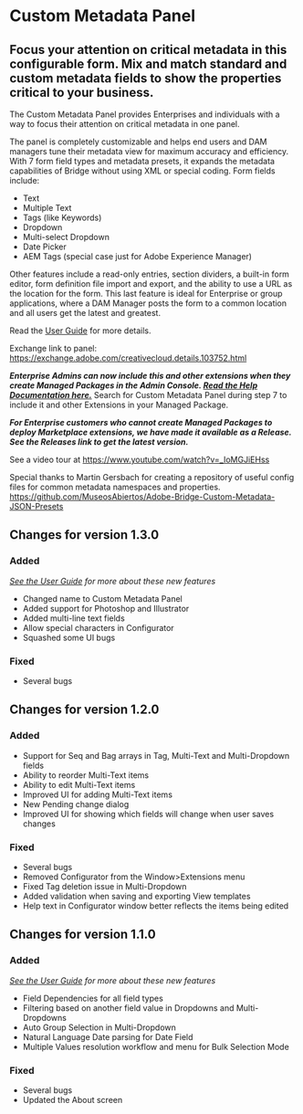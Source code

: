 # Custom Metadata Panel
## Focus your attention on critical metadata in this configurable form. Mix and match standard and custom metadata fields to show the properties critical to your business.

The Custom Metadata Panel provides Enterprises and individuals with a way to focus their attention on critical metadata in one panel.

The panel is completely customizable and helps end users and DAM managers tune their metadata view for maximum accuracy and efficiency. With 7 form field types and metadata presets, it expands the metadata capabilities of Bridge without using XML or special coding.
Form fields include:
* Text
* Multiple Text
* Tags (like Keywords)
* Dropdown
* Multi-select Dropdown
* Date Picker
* AEM Tags (special case just for Adobe Experience Manager)

Other features include a read-only entries, section dividers, a built-in form editor, form definition file import and export, and the ability to use a URL as the location for the form. This last feature is ideal for Enterprise or group applications, where a DAM Manager posts the form to a common location and all users get the latest and greatest.

Read the [User Guide](https://github.com/adobe-dmeservices/custom-metadata/blob/master/User%20Guide.MD) for more details.

Exchange link to panel: https://exchange.adobe.com/creativecloud.details.103752.html

***Enterprise Admins can now include this and other extensions when they create Managed Packages in the Admin Console. [Read the Help Documentation here.](https://helpx.adobe.com/enterprise/using/create-nul-packages.ug.html#Managedpackages)*** Search for Custom Metadata Panel during step 7 to include it and other Extensions in your Managed Package.

***For Enterprise customers who cannot create Managed Packages to deploy Marketplace extensions, we have made it available as a Release. See the Releases link to get the latest version.***

See a video tour at https://www.youtube.com/watch?v=_IoMGJiEHss

Special thanks to Martin Gersbach for creating a repository of useful config files for common metadata namespaces and properties.
https://github.com/MuseosAbiertos/Adobe-Bridge-Custom-Metadata-JSON-Presets

## Changes for version 1.3.0

### Added
*[See the User Guide](https://github.com/adobe-dmeservices/custom-metadata/blob/master/User%20Guide.MD) for more about these new features*
* Changed name to Custom Metadata Panel
* Added support for Photoshop and Illustrator
* Added multi-line text fields
* Allow special characters in Configurator
* Squashed some UI bugs

### Fixed
* Several bugs

## Changes for version 1.2.0

### Added
* Support for Seq and Bag arrays in Tag, Multi-Text and Multi-Dropdown fields
* Ability to reorder Multi-Text items
* Ability to edit Multi-Text items
* Improved UI for adding Multi-Text items
* New Pending change dialog
* Improved UI for showing which fields will change when user saves changes

### Fixed
* Several bugs
* Removed Configurator from the Window>Extensions menu
* Fixed Tag deletion issue in Multi-Dropdown
* Added validation when saving and exporting View templates
* Help text in Configurator window better reflects the items being edited


## Changes for version 1.1.0

### Added
*[See the User Guide](https://github.com/adobe-dmeservices/custom-metadata/blob/master/User%20Guide.MD) for more about these new features*
* Field Dependencies for all field types
* Filtering based on another field value in Dropdowns and Multi-Dropdowns
* Auto Group Selection in Multi-Dropdown
* Natural Language Date parsing for Date Field
* Multiple Values resolution workflow and menu for Bulk Selection Mode

### Fixed
* Several bugs
* Updated the About screen
